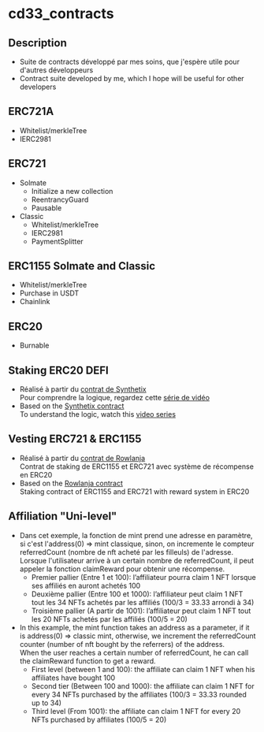 # cd33_contracts
## Description
* Suite de contracts développé par mes soins, que j'espère utile pour d'autres développeurs  
* Contract suite developed by me, which I hope will be useful for other developers

## ERC721A
* Whitelist/merkleTree
* IERC2981

## ERC721
* Solmate
  - Initialize a new collection
  - ReentrancyGuard
  - Pausable
* Classic
  - Whitelist/merkleTree
  - IERC2981
  - PaymentSplitter

## ERC1155 Solmate and Classic
* Whitelist/merkleTree
* Purchase in USDT
* Chainlink

## ERC20
* Burnable

## Staking ERC20 DEFI
* Réalisé à partir du [contrat de Synthetix](https://github.com/Synthetixio/synthetix/blob/develop/contracts/StakingRewards.sol)  
Pour comprendre la logique, regardez cette [série de vidéo](https://www.youtube.com/watch?v=6ZO5aYg1GI8)
* Based on the [Synthetix contract](https://github.com/Synthetixio/synthetix/blob/develop/contracts/StakingRewards.sol)  
To understand the logic, watch this [video series](https://www.youtube.com/watch?v=6ZO5aYg1GI8)

## Vesting ERC721 & ERC1155
* Réalisé à partir du [contrat de Rowlanja](https://github.com/rowlanja/NE-staking-system/blob/main/contracts/Staking-System-Optimized.sol)  
Contrat de staking de ERC1155 et ERC721 avec système de récompense en ERC20
* Based on the [Rowlanja contract](https://github.com/rowlanja/NE-staking-system/blob/main/contracts/Staking-System-Optimized.sol)  
Staking contract of ERC1155 and ERC721 with reward system in ERC20

## Affiliation "Uni-level"
* Dans cet exemple, la fonction de mint prend une adresse en paramètre, si c'est l'address(0) => mint classique, sinon, on incremente le compteur referredCount (nombre de nft acheté par les filleuls) de l'adresse.  
Lorsque l'utilisateur arrive à un certain nombre de referredCount, il peut appeler la fonction claimReward pour obtenir une récompense.  
  - Premier pallier (Entre 1 et 100): l’affiliateur pourra claim 1 NFT lorsque ses affiliés en auront achetés 100  
  - Deuxième pallier (Entre 100 et 1000): l’affiliateur peut claim 1 NFT tout les 34 NFTs achetés par les affiliés (100/3 = 33.33 arrondi à 34)  
  - Troisième pallier (A partir de 1001): l’affiliateur peut claim 1 NFT tout les 20 NFTs achetés par les affiliés (100/5 = 20)
* In this example, the mint function takes an address as a parameter, if it is address(0) => classic mint, otherwise, we increment the referredCount counter (number of nft bought by the referrers) of the address.  
When the user reaches a certain number of referredCount, he can call the claimReward function to get a reward.  
  - First level (between 1 and 100): the affiliate can claim 1 NFT when his affiliates have bought 100  
  - Second tier (Between 100 and 1000): the affiliate can claim 1 NFT for every 34 NFTs purchased by the affiliates (100/3 = 33.33 rounded up to 34)  
  - Third level (From 1001): the affiliate can claim 1 NFT for every 20 NFTs purchased by affiliates (100/5 = 20)
